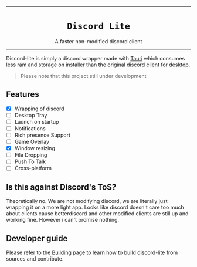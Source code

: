 ***

<h1 align="center">
    <code>Discord Lite</code>
</h1>

<p align="center">
    A faster non-modified discord client
</p>

***

Discord-lite is simply a discord wrapper made with <a href="https://tauri.studio">Tauri</a> which consumes less ram and storage on installer than the original discord client for desktop.

> Please note that this project still under development

## Features
- [x] Wrapping of discord
- [ ] Desktop Tray
- [ ] Launch on startup
- [ ] Notifications
- [ ] Rich presence Support
- [ ] Game Overlay
- [x] Window resizing
- [ ] File Dropping
- [ ] Push To Talk
- [ ] Cross-platform

## Is this against Discord's ToS?
Theoretically no. We are not modifying discord, we are literally just wrapping it on a more light app. Looks like discord doesn't care too much about clients cause betterdiscord and other modified clients are still up and working fine. However i can't promise nothing.

## Developer guide
Please refer to the [Building](BUILDING.md) page to learn how to build discord-lite from sources and contribute.
